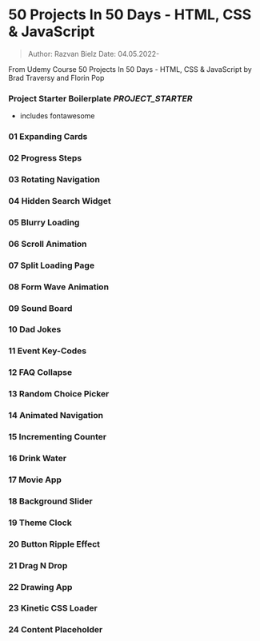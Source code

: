 # 50 Projects In 50 Days - HTML, CSS & JavaScript

> Author: Razvan Bielz
> Date: 04.05.2022-

From Udemy Course 50 Projects In 50 Days - HTML, CSS & JavaScript by Brad Traversy and Florin Pop

### Project Starter Boilerplate _PROJECT_STARTER_
- includes fontawesome

### 01 Expanding Cards
### 02 Progress Steps
### 03 Rotating Navigation
### 04 Hidden Search Widget
### 05 Blurry Loading
### 06 Scroll Animation
### 07 Split Loading Page
### 08 Form Wave Animation
### 09 Sound Board
### 10 Dad Jokes
### 11 Event Key-Codes
### 12 FAQ Collapse
### 13 Random Choice Picker
### 14 Animated Navigation
### 15 Incrementing Counter
### 16 Drink Water
### 17 Movie App
### 18 Background Slider
### 19 Theme Clock
### 20 Button Ripple Effect
### 21 Drag N Drop
### 22 Drawing App
### 23 Kinetic CSS Loader
### 24 Content Placeholder